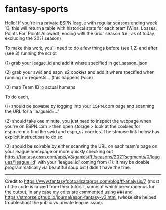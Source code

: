 # fantasy-sports

Hello! If you're in a private ESPN league with regular seasons ending week 13, this will return a table with historical stats for each team (Wins, Losses, Points For, Points Allowed), ending with the prior season (i.e., as of today, excluding the 2021 season)

To make this work, you'll need to do a few things before (see 1,2) and after (see 3) running the script 

(1) grab your league_id and add it where specified in get_season_json

(2) grab your swid and espn_s2 cookies and add it where specified when running r = requests... (this happens twice)

(3) map Team ID to actual humans

To do each,

(1) should be solvable by logging into your ESPN.com page and scanning the URL for a 'leagueid=...'

(2) should take one minute, you just need to inspect the webpage when you're on ESPN.com > then open storage > look at the cookies for espn.com > find the swid and espn_s2 cookies. The stmorse link below has explicit instructions to do so.

(3) should be solvable by either scanning the URL on each team's page on your league homepage or more quickly checking out https://fantasy.espn.com/apis/v3/games/ffl/seasons/2021/segments/0/leagues/'league_id' with your 'league_id' coming from (1). It may be doable programmatically via beautiful soup but I didn't have the time.

______

Credit to https://www.fantasyfootballdatapros.com/blog/ff-analysis/7 (most of the code is copied from their tutorial, some of which be extraneous for the output, in any case my edits are commented using ##) and https://stmorse.github.io/journal/espn-fantasy-v3.html (whose site helped troubleshoot the public vs private league issue).

